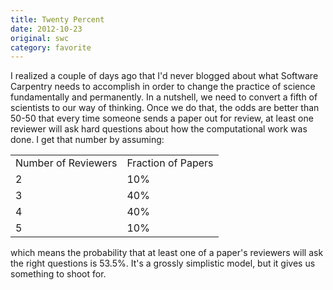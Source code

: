 ```yaml
---
title: Twenty Percent
date: 2012-10-23
original: swc
category: favorite
---
```


<p>I realized a couple of days ago that I'd never blogged about what Software Carpentry needs to accomplish in order to change the practice of science fundamentally and permanently. In a nutshell, we need to convert a fifth of scientists to our way of thinking. Once we do that, the odds are better than 50-50 that every time someone sends a paper out for review, at least one reviewer will ask hard questions about how the computational work was done. I get that number by assuming:</p>
<table class="centered">
<tbody>
<tr>
<td>Number of Reviewers</td>
<td>Fraction of Papers</td>
</tr>
<tr>
<td>2</td>
<td>10%</td>
</tr>
<tr>
<td>3</td>
<td>40%</td>
</tr>
<tr>
<td>4</td>
<td>40%</td>
</tr>
<tr>
<td>5</td>
<td>10%</td>
</tr>
</tbody>
</table>
<p>which means the probability that at least one of a paper's reviewers will ask the right questions is 53.5%. It's a grossly simplistic model, but it gives us something to shoot for.</p>

